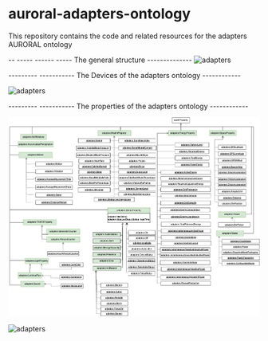 # auroral-adapters-ontology
This repository contains the code and related resources for the adapters AURORAL ontology  

-- ----- ------ ----- The general structure --------------
![adapters](https://github.com/oeg-upm/auroral-adapters-ontology/blob/main/Diagrams/adapters-general.png)

--------- ----------- The Devices of the adapters ontology ------------

![adapters](https://github.com/oeg-upm/auroral-adapters-ontology/blob/main/Diagrams/Device-adapters.png)

--------- ----------- The properties of the adapters ontology ------------

![adapters](https://github.com/oeg-upm/auroral-adapters-ontology/blob/main/Diagrams/properties.png)

![adapters](https://github.com/oeg-upm/auroral-adapters-ontology/blob/main/Diagrams/AmbientProperty.png)

